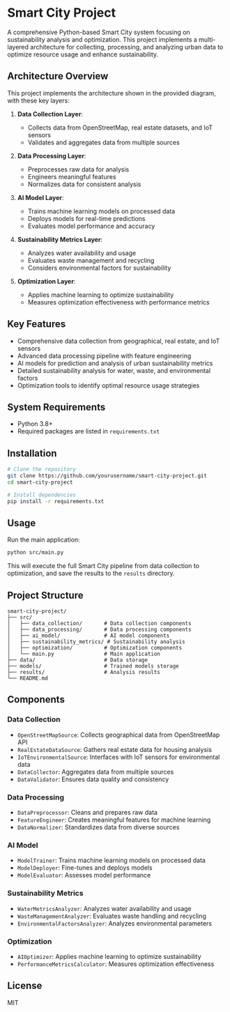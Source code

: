 # Smart City Project

A comprehensive Python-based Smart City system focusing on sustainability analysis and optimization. This project implements a multi-layered architecture for collecting, processing, and analyzing urban data to optimize resource usage and enhance sustainability.

## Architecture Overview

This project implements the architecture shown in the provided diagram, with these key layers:

1. **Data Collection Layer**:
   - Collects data from OpenStreetMap, real estate datasets, and IoT sensors
   - Validates and aggregates data from multiple sources

2. **Data Processing Layer**: 
   - Preprocesses raw data for analysis
   - Engineers meaningful features
   - Normalizes data for consistent analysis

3. **AI Model Layer**:
   - Trains machine learning models on processed data
   - Deploys models for real-time predictions
   - Evaluates model performance and accuracy

4. **Sustainability Metrics Layer**:
   - Analyzes water availability and usage
   - Evaluates waste management and recycling
   - Considers environmental factors for sustainability

5. **Optimization Layer**:
   - Applies machine learning to optimize sustainability
   - Measures optimization effectiveness with performance metrics

## Key Features

- Comprehensive data collection from geographical, real estate, and IoT sensors
- Advanced data processing pipeline with feature engineering
- AI models for prediction and analysis of urban sustainability metrics
- Detailed sustainability analysis for water, waste, and environmental factors
- Optimization tools to identify optimal resource usage strategies

## System Requirements

- Python 3.8+
- Required packages are listed in `requirements.txt`

## Installation

```bash
# Clone the repository
git clone https://github.com/yourusername/smart-city-project.git
cd smart-city-project

# Install dependencies
pip install -r requirements.txt
```

## Usage

Run the main application:

```bash
python src/main.py
```

This will execute the full Smart City pipeline from data collection to optimization, and save the results to the `results` directory.

## Project Structure

```
smart-city-project/
├── src/
│   ├── data_collection/       # Data collection components
│   ├── data_processing/       # Data processing components
│   ├── ai_model/              # AI model components
│   ├── sustainability_metrics/ # Sustainability analysis
│   ├── optimization/          # Optimization components
│   └── main.py                # Main application
├── data/                      # Data storage
├── models/                    # Trained models storage
├── results/                   # Analysis results
└── README.md
```

## Components

### Data Collection

- `OpenStreetMapSource`: Collects geographical data from OpenStreetMap API
- `RealEstateDataSource`: Gathers real estate data for housing analysis
- `IoTEnvironmentalSource`: Interfaces with IoT sensors for environmental data
- `DataCollector`: Aggregates data from multiple sources
- `DataValidator`: Ensures data quality and consistency

### Data Processing

- `DataPreprocessor`: Cleans and prepares raw data
- `FeatureEngineer`: Creates meaningful features for machine learning
- `DataNormalizer`: Standardizes data from diverse sources

### AI Model

- `ModelTrainer`: Trains machine learning models on processed data
- `ModelDeployer`: Fine-tunes and deploys models
- `ModelEvaluator`: Assesses model performance

### Sustainability Metrics

- `WaterMetricsAnalyzer`: Analyzes water availability and usage
- `WasteManagementAnalyzer`: Evaluates waste handling and recycling
- `EnvironmentalFactorsAnalyzer`: Analyzes environmental parameters

### Optimization

- `AIOptimizer`: Applies machine learning to optimize sustainability
- `PerformanceMetricsCalculator`: Measures optimization effectiveness

## License

MIT